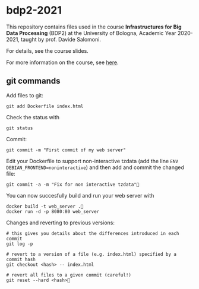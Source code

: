 # bdp2-2021
This repository contains files used in the course <b>Infrastructures for Big Data Processing</b> (BDP2) at the University of Bologna, Academic Year 2020-2021, taught by prof. Davide Salomoni.

For details, see the course slides.

For more information on the course, see <a href=https://www.unibo.it/it/didattica/insegnamenti/insegnamento/2020/435337>here</a>.

## git commands

Add files to git:
```
git add Dockerfile index.html
```

Check the status with
```
git status
```

Commit:
```
git commit -m "First commit of my web server"
```

Edit your Dockerfile to support non-interactive tzdata (add the line `ENV DEBIAN_FRONTEND=noninteractive`) and then add and commit the changed file:
```
git commit -a -m "Fix for non interactive tzdata"
```

You can now succesfully build and run your web server with 
```
docker build -t web_server .
docker run -d -p 8080:80 web_server
```

Changes and reverting to previous versions:
```
# this gives you details about the differences introduced in each commit
git log -p 

# revert to a version of a file (e.g. index.html) specified by a commit hash
git checkout <hash> -- index.html

# revert all files to a given commit (careful!)
git reset --hard <hash>
```